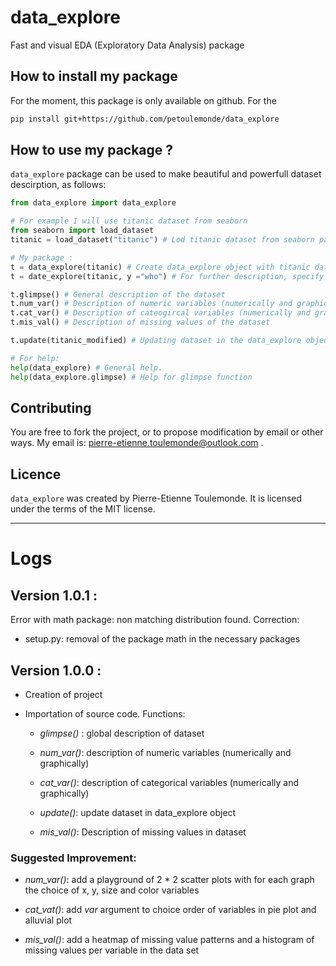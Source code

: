 # data_explore

Fast and visual EDA (Exploratory Data Analysis) package

## How to install my package

For the moment, this package is only available on github. For the
```bash
pip install git+https://github.com/petoulemonde/data_explore
```

## How to use my package ?

`data_explore` package can be used to make beautiful and powerfull dataset descirption, as follows:

```python
from data_explore import data_explore

# For example I will use titanic dataset from seaborn
from seaborn import load_dataset
titanic = load_dataset("titanic") # Lod titanic dataset from seaborn package

# My package : 
t = data_explore(titanic) # Create data_explore object with titanic dataset
t = date_explore(titanic, y ="who") # For further description, specify variable y

t.glimpse() # General description of the dataset
t.num_var() # Description of numeric variables (numerically and graphically)
t.cat_var() # Description of cateogircal variables (numerically and graphically)
t.mis_val() # Description of missing values of the dataset

t.update(titanic_modified) # Updating dataset in the data_explore object. Usefull to update dataset after modification.

# For help:
help(data_explore) # General help. 
help(data_explore.glimpse) # Help for glimpse function
```

## Contributing

You are free to fork the project, or to propose modification by email or other ways.
My email is: pierre-etienne.toulemonde@outlook.com .

## Licence

`data_explore` was created by Pierre-Etienne Toulemonde. It is licensed under the terms
of the MIT license.

-------------------------------------------------------------------------------

# Logs

## Version 1.0.1 : 
Error with math package: non matching distribution found.
Correction:
- setup.py: removal of the package math in the necessary packages

## Version 1.0.0 :

- Creation of project

- Importation of source code. Functions:
	- *glimpse()* : global description of dataset

	- *num_var()*: description of numeric variables (numerically and graphically)

	- *cat_var()*: description of categorical variables (numerically and graphically)

	- *update()*: update dataset in data_explore object

	- *mis_val()*: Description of missing values in dataset

### Suggested Improvement: 

- *num_var()*: add a playground of 2 * 2 scatter plots with for each graph the choice of x, y, size and color variables

- *cat_vat()*: add *var* argument to choice order of variables in pie plot and alluvial plot

- *mis_val()*: add a heatmap of missing value patterns and a histogram of missing values per variable in the data set
